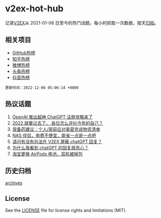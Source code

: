 # v2ex-hot-hub

 记录[V2EX](https://www.v2ex.com/)从 2021-01-06 日至今的热门话题。每小时抓取一次数据，按天[归档](archives)。
 
 ## 相关项目

- [GitHub热榜](https://github.com/snaildev/github-hot-hub)
- [知乎热榜](https://github.com/snaildev/zhihu-hot-hub)
- [微博热榜](https://github.com/snaildev/weibo-hot-hub)
- [头条热榜](https://github.com/snaildev/toutiao-hot-hub)
- [抖音热榜](https://github.com/snaildev/douyin-hot-hub)


 `更新时间：2022-12-06 05:06:14 +0800`

## 热议话题

1. [OpenAI 推出超神 ChatGPT 注册攻略来了](https://www.v2ex.com/t/900126)
1. [2022 就要过去了， 各位怎么评价今年的自己？](https://www.v2ex.com/t/900169)
1. [常备药建议：个人/家庭应对奥密克戎物资清单](https://www.v2ex.com/t/900116)
1. [NAS 伴侣，电费不便宜，能省一点是一点吧](https://www.v2ex.com/t/900105)
1. [请问有没有办法在 V2EX 屏蔽 chatGPT 回复？](https://www.v2ex.com/t/900131)
1. [为什么我看到 chatGPT 的回复就恶心？](https://www.v2ex.com/t/900177)
1. [淘宝更换 AirPods 电池，耳机被掉包](https://www.v2ex.com/t/900178)

## 历史归档

[archives](archives)

## License

See the [LICENSE](LICENSE) file for license rights and limitations (MIT).
